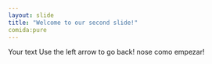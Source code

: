 ```yaml
---
layout: slide
title: "Welcome to our second slide!"
comida:pure
---
```

Your text
Use the left arrow to go back!
nose como empezar!
